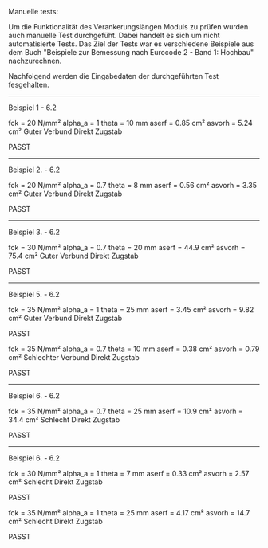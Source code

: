 Manuelle tests:

Um die Funktionalität des Verankerungslängen Moduls zu prüfen wurden auch manuelle Test durchgefüht. Dabei handelt es sich um nicht automatisierte Tests. Das Ziel der Tests war es verschiedene Beispiele aus dem Buch "Beispiele zur Bemessung nach Eurocode 2 - Band 1: Hochbau" nachzurechnen.

Nachfolgend werden die Eingabedaten der durchgeführten Test fesgehalten.

---

Beispiel 1 - 6.2

fck = 20 N/mm²
alpha_a = 1
theta = 10 mm
aserf = 0.85 cm²
asvorh = 5.24 cm²
Guter Verbund
Direkt
Zugstab

PASST

---

Beispiel 2. - 6.2

fck = 20 N/mm²
alpha_a = 0.7
theta = 8 mm
aserf = 0.56 cm²
asvorh = 3.35 cm²
Guter Verbund
Direkt
Zugstab

PASST

---

Beispiel 3. - 6.2

fck = 30 N/mm²
alpha_a = 0.7
theta = 20 mm
aserf = 44.9 cm²
asvorh = 75.4 cm²
Guter Verbund
Direkt
Zugstab

PASST

---

Beispiel 5. - 6.2

fck = 35 N/mm²
alpha_a = 1
theta = 25 mm
aserf = 3.45 cm²
asvorh = 9.82 cm²
Guter Verbund
Direkt
Zugstab

PASST

fck = 35 N/mm²
alpha_a = 0.7
theta = 10 mm
aserf = 0.38 cm²
asvorh = 0.79 cm²
Schlechter Verbund
Direkt
Zugstab

PASST

---

Beispiel 6. - 6.2

fck = 35 N/mm²
alpha_a = 0.7
theta = 25 mm
aserf = 10.9 cm²
asvorh = 34.4 cm²
Schlecht
Direkt
Zugstab

PASST

---

Beispiel 6. - 6.2

fck = 30 N/mm²
alpha_a = 1
theta = 7 mm
aserf = 0.33 cm²
asvorh = 2.57 cm²
Schlecht
Direkt
Zugstab

PASST

fck = 35 N/mm²
alpha_a = 1
theta = 25 mm
aserf = 4.17 cm²
asvorh = 14.7 cm²
Schlecht
Direkt
Zugstab

PASST
